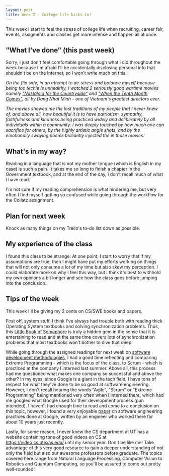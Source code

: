 ```yaml
---
layout: post
title: Week 2 - College life kicks in!
---
```


This week I start to feel the stress of college life when recruiting, career fair, events, assigments and classes get more intense and happen all at once.


"What I've done" (this past week)
---

Sorry, I just don't feel comfortable going through what I did throughout the week because I'm afraid I'll be accidentally disclosing personal info that shouldn't be on the Internet, so I won't write much on this.

*On the flip side, in an attempt to de-stress and balance myself because being too techie is unhealthy, I watched 2 seriously good wartime movies namely ["Nostalgia for the Countryside"](http://www.imdb.com/title/tt0117204/) and ["When the Tenth Month Comes"](http://www.imdb.com/title/tt0118148/), all by Dang Nhat Minh - one of Vietnam's greatest directors ever.*

*The movies showed me the lost traditions of my people that I never knew of, and above all, how beautiful it is to have patriotism, sympathy, faithfulness and kindness being practiced widely and deliberately by all individuals within a community. I was deeply touched by how much one can sacrifice for others, by the highly artistic angle shots, and by the emotionally swaying poems brilliantly injected the in those movies.*

What's in my way?
---

Reading in a language that is not my mother tongue (which is English in my case) is such a pain. It takes me so long to finish a chapter in the Government textbook, and at the end of the day, I don't recall much of what I have read. 

I'm not sure if my reading comprehension is what hindering me, but very often I find myself getting so confused while going through the workflow for the Collatz assignment.

Plan for next week
---

Knock as many things on my Trello's to-do list down as possible.


My experience of the class
---

I found this class to be strange. At one point, I start to worry that if my assumptions are true, then I might have put my efforts working on things that will not only consume a lot of my time but also skew my perception. I could elaborate more on why I feel this way, but I think it's best to withhold my own opinions a bit longer and see how the class goes before jumping into the conclusion.


Tips of the week 
---

This week I'll be giving my 2 cents on CS/SWE books and papers.

First off, system stuff. I think I've always had trouble both with reading thick Operating System textbooks and solving synchronization problems. Thus, this [Little Book of Semaphore](http://greenteapress.com/semaphores/LittleBookOfSemaphores.pdf) is truly a hidden gem in the sense that it is entertaining to read and at the same time covers lots of synchronization problems that most textbooks won't bother to dive that deep. 

While going through the assigned readings for next week on [software development methodologies](https://www.martinfowler.com/articles/newMethodology.html), I had a good time reflecting and comparing Extreme Programming - which is the focus of the class, to Scrum - which is practiced at the company I interned last summer. Above all, this process had me questioned what makes one company so successful and above the other? In my eyes, since Google is a giant in the tech field, I have tons of respect for what they've done to be so good at software engineering. However, I don't recall hearing the words "Agile", "Scrum" or "Extreme Programming" being mentioned very often when I interned there, which had me googled what Google used for their development process (pun intended). I haven't had enough time to read and come to a conclusion on this topic, however, I found a very enjoyable [paper](https://arxiv.org/pdf/1702.01715v2.pdf) on software engineering practices done at Google, written by an engineer who worked there for about 10 years just recently.

Lastly, for some reason, I never knew the CS department at UT has a website containing tons of good videos on CS at https://video.cs.utexas.edu/ until my senior year. Don't be like me! Take advantage of this very good resource to gain a deeper understanding of not only the field but also our awesome professors before graduate. The topics covered here range from Natural Language Processing, Computer Vision to Robotics and Quantum Computing, so you'll be assured to come out pretty well-rounded!

